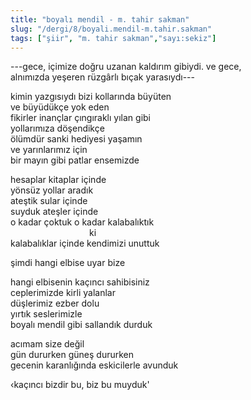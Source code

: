 ```yaml
---
title: "boyalı mendil - m. tahir sakman"
slug: "/dergi/8/boyali.mendil-m.tahir.sakman"
tags: ["şiir", "m. tahir sakman","sayı:sekiz"]
---
```


---gece, içimize doğru uzanan kaldırım gibiydi. ve gece,\
alnımızda yeşeren rüzgârlı bıçak yarasıydı---

kimin yazgısıydı bizi kollarında büyüten\
ve büyüdükçe yok eden\
fikirler inançlar çıngıraklı yılan gibi\
yollarımıza döşendikçe\
ölümdür sanki hediyesi yaşamın\
ve yarınlarımız için\
bir mayın gibi patlar ensemizde

hesaplar kitaplar içinde\
yönsüz yollar aradık\
ateştik sular içinde\
suyduk ateşler içinde\
o kadar çoktuk o kadar kalabalıktık\
                                ki\
kalabalıklar içinde kendimizi unuttuk

şimdi hangi elbise uyar bize

hangi elbisenin kaçıncı sahibisiniz\
ceplerimizde kirli yalanlar\
düşlerimiz ezber dolu\
yırtık seslerimizle\
boyalı mendil gibi sallandık durduk

acımam size değil\
gün dururken güneş dururken\
gecenin karanlığında eskicilerle avunduk

‹kaçıncı bizdir bu, biz bu muyduk'
